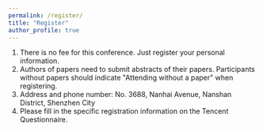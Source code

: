 ```yaml
---
permalink: /register/
title: "Register"
author_profile: true
---
```


1. There is no fee for this conference. Just register your personal information.
2. Authors of papers need to submit abstracts of their papers. Participants without papers should indicate "Attending without a paper" when registering.
3. Address and phone number: No. 3688, Nanhai Avenue, Nanshan District, Shenzhen City
4. Please fill in the specific registration information on the Tencent Questionnaire.
